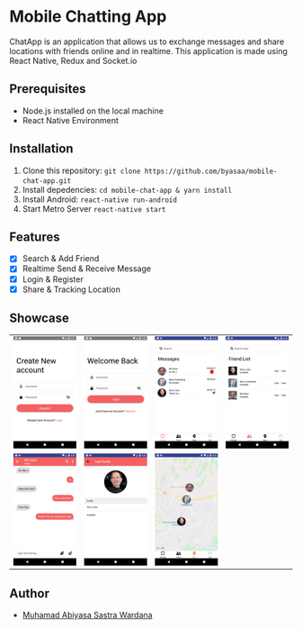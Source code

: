 # Mobile Chatting App

ChatApp is an application that allows us to exchange messages and share locations with friends online and in realtime. This application is made using React Native, Redux and Socket.io

## Prerequisites
- Node.js installed on the local machine
- React Native Environment
## Installation
1. Clone this repository:
    `git clone https://github.com/byasaa/mobile-chat-app.git`
2. Install depedencies:
    `cd mobile-chat-app & yarn install`
3. Install Android:
    `react-native run-android`
4. Start Metro Server
    `react-native start`

## Features
- [x] Search & Add Friend
- [x] Realtime Send & Receive Message
- [x] Login & Register
- [x] Share & Tracking Location

## Showcase

<center>
  <table>
    <tr>
      <td><img width="100%" alt="chdemko" src="https://raw.githubusercontent.com/byasaa/mobile-chat-app/master/ss/Screenshot_1595925096.png"></td>
      <td><img width="100%" alt="chdemko" src="https://raw.githubusercontent.com/byasaa/mobile-chat-app/master/ss/Screenshot_1595925039.png"></td>
      <td><img width="100%" alt="chdemko" src="https://raw.githubusercontent.com/byasaa/mobile-chat-app/master/ss/Screenshot_1597802217.png"></td>
      <td><img width="100%" alt="chdemko" src="https://raw.githubusercontent.com/byasaa/mobile-chat-app/master/ss/Screenshot_1597802220.png"></td>
    </tr>
    <tr>
      <td><img width="100%" alt="chdemko" src="https://raw.githubusercontent.com/byasaa/mobile-chat-app/master/ss/Screenshot_1597802571.png"></td>
      <td><img width="100%" alt="chdemko" src="https://raw.githubusercontent.com/byasaa/mobile-chat-app/master/ss/Screenshot_1597802581.png"></td>
      <td><img width="100%" alt="chdemko" src="https://raw.githubusercontent.com/byasaa/mobile-chat-app/master/ss/Screenshot_1597802591.png"></td>
    </tr>
  </table>
</center>

## Author

- [Muhamad Abiyasa Sastra Wardana](https://github.com/byasaa)

